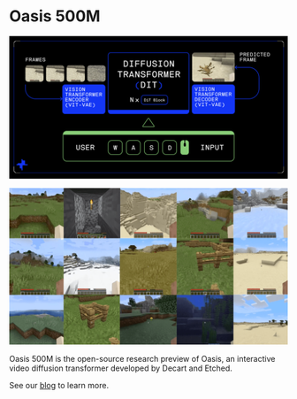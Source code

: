 # Oasis 500M

![](./media/arch.png)

![](./media/thumb.png)

Oasis 500M is the open-source research preview of Oasis, an interactive video diffusion transformer developed by Decart and Etched.

See our [blog]() to learn more.

